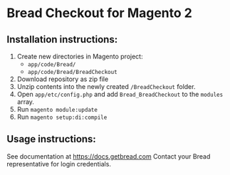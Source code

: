 # Bread Checkout for Magento 2

## Installation instructions:
1. Create new directories in Magento project:
    * `app/code/Bread/`
    * `app/code/Bread/BreadCheckout`
2. Download repository as zip file
3. Unzip contents into the newly created `/BreadCheckout` folder.
4. Open `app/etc/config.php` and add `Bread_BreadCheckout` to the `modules` array.
5. Run `magento module:update`
6. Run `magento setup:di:compile`

## Usage instructions:
See documentation at https://docs.getbread.com
Contact your Bread representative for login credentials.